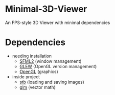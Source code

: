 # Minimal-3D-Viewer

An FPS-style 3D Viewer with minimal dependencies

# Dependencies

- needing installation
    - [SFML2](https://www.sfml-dev.org/) (window management)
    - [GLEW](https://glew.sourceforge.net/) (OpenGL version management)
    - [OpenGL](https://www.opengl.org/) (graphics)
- inside project
    - [stb](https://github.com/nothings/stb) (loading and saving images)
    - [glm](https://github.com/g-truc/glm) (vector math)
